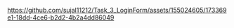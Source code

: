 https://github.com/sujal11212/Task_3_LoginForm/assets/155024605/173369e1-18dd-4ce6-b2d2-4b2a4dd86049
